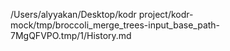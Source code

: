 /Users/alyyakan/Desktop/kodr project/kodr-mock/tmp/broccoli_merge_trees-input_base_path-7MgQFVPO.tmp/1/History.md